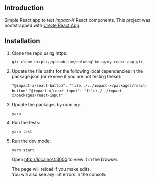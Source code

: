 ## Introduction

Simple React app to test _Impact-X_ React components. This project was bootstrapped with [Create React App](https://github.com/facebook/create-react-app).

## Installation

1. Clone the repo using https:

    `git clone https://github.com/euloonglim-tw/my-react-app.git`

2. Update the file paths for the following local dependencies in the package.json (or remove if you are not testing these):

    `"@impact-x/react-button": "file:./../impact-x/packages/react-button"`
    `"@impact-x/react-input": "file:./../impact-x/packages/react-input"`

3. Update the packages by running:

    `yarn`

4. Run the tests:

    `yarn test`

5. Run the dev mode:

    `yarn start`

    Open [http://localhost:3000](http://localhost:3000) to view it in the browser.

    The page will reload if you make edits.<br />
    You will also see any lint errors in the console.    



